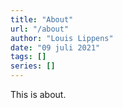 ```yaml
---
title: "About"
url: "/about"
author: "Louis Lippens"
date: "09 juli 2021"
tags: []
series: []
---
```


This is about.
